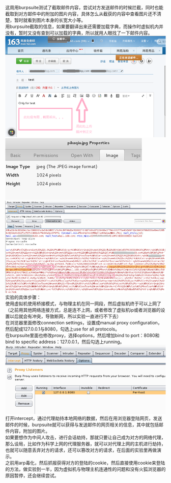这周用burpsuite测试了截取邮件内容，尝试对方发送邮件的时候拦截，同时也能截取到对方邮件中的附加的图片内容，具体怎么从截获的内容中查看图片还不清楚，暂时就看到图片本身的长宽大小等。  
用burpsuite截取的信息，如果要翻译出来还需要加载字典，而操作时虚拟机内并没有，暂时又没有查到可以加载的字典，所以就用人眼找了一下邮件内容。 ![image](https://github.com/henopu89iu/henopu89iu/raw/master/mail.jpeg )    
![image](https://github.com/henopu89iu/henopu89iu/raw/master/picture.jpeg )    
![image](https://github.com/henopu89iu/henopu89iu/raw/master/burpsuite2.jpeg )    
实验的具体步骤：  
使用虚拟机使用桥接模式，与物理主机在同一网段，然后虚拟机终于可以上网了（之前用其他网络连接方式，总是连不上网，或者修改了虚拟机ip或者浏览器的设置以后就会有冲突，导致断网，所以实验一直进行不下去）  
在浏览器里面修改connection settings，设置成manual proxy  configuration，然后配成127.0.0.1与8080，勾选上use for all protocols。  
在burpsuite里面也修改proxy，选择options，然后增加bind to port：8080和bind to specific address：127.0.0.1，然后勾选上running。   
![image](https://github.com/henopu89iu/henopu89iu/raw/master/burpsuite1.jpeg )  
打开intercept，通过代理劫持本地网络的数据，然后在用浏览器登陆网页，发送邮件的时候，burpsuite就可以获得与发送邮件的网页相关的信息，其中就包括邮件内容，附加的图片。  
如果要想作为中间人攻击，进行会话劫持，那就只要让自己成为对方的网络代理，那么设局，比如作为科学上网的代理服务器，就可以对代理上网的主机进行劫持，也就可以随意丢弃对方的请求，还可以篡改对方的请求，在后面的实验里再做演示。  
之前用arp毒化，然后抓报获得对方的登陆的cookie，然后直接使用cookie来登陆的方法，做实验到一半，因为虚拟机与物理主机连通性的问题和没有火狐浏览器的原因暂停，还会继续尝试。    
